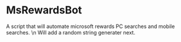 # MsRewardsBot

A script that will automate microsoft rewards PC searches and mobile searches. \n
Will add a random string generater next.